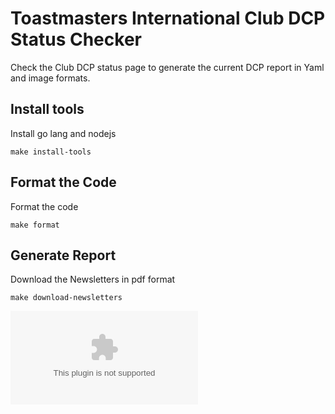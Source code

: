 # Toastmasters International Club DCP Status Checker
Check the Club DCP status page to generate the current DCP report in Yaml and image formats.

## Install tools
Install go lang and nodejs

`make install-tools`

## Format the Code
Format the code

`make format`

## Generate Report
Download the Newsletters in pdf format

`make download-newsletters`

![News Letter Export Results](./reports/newsletters/export_results.csv)

